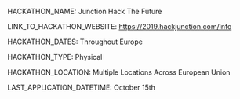 HACKATHON_NAME: Junction Hack The Future

LINK_TO_HACKATHON_WEBSITE: https://2019.hackjunction.com/info

HACKATHON_DATES: Throughout Europe

HACKATHON_TYPE: Physical

HACKATHON_LOCATION: Multiple Locations Across European Union

LAST_APPLICATION_DATETIME: October 15th


